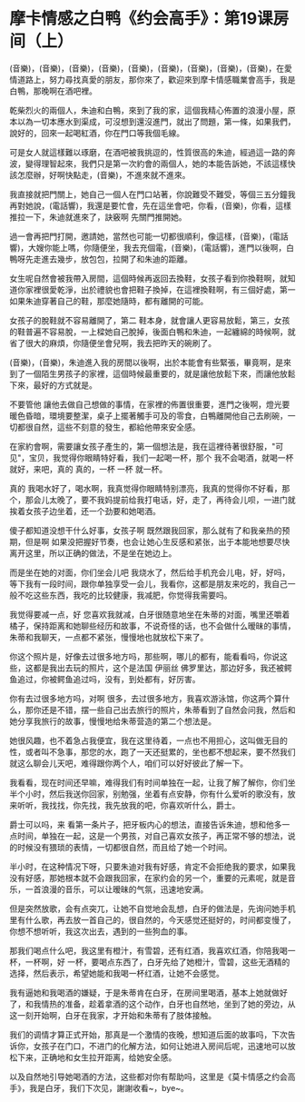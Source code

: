 # 摩卡情感之白鸭《约会高手》：第19课房间（上）

(音樂)，(音樂)，(音樂)，(音樂)，(音樂)，(音樂)，(音樂)，(音樂)，(音樂)，在愛情道路上，努力尋找真愛的朋友，那你來了，歡迎來到摩卡情感職業會高手，我是白鴨，那晚啊在酒吧裡。

乾柴烈火的兩個人，朱迪和白鴨，來到了我的家，這個我精心佈置的浪漫小屋，原本以為一切本應水到渠成，可沒想到還沒進門，就出了問題，第一條，如果我們，說好的，回來一起喝紅酒，你在門口等我個毛線。

可是女人就這樣難以琢磨，在酒吧被我挑逗的，性質很高的朱迪，經過這一路的奔波，變得理智起來，我們只是第一次約會的兩個人，她的本能告訴她，不該這樣快 該怎麼辦，好啊快點走，(音樂)，不進來就不進來。

我直接就把門關上，她自己一個人在門口站著，你說難受不難受，等個三五分鐘我再對她說，(電話響)，我還是要忙會，先在這坐會吧，你看，(音樂)，你看，這樣推拉一下，朱迪就進來了，訣竅啊 先關門推開她。

過一會再把門打開，邀請她，當然也可能一切都很順利，像這樣，(音樂)，(電話響)，大嫂你能上嗎，你隨便坐，我去充個電，(音樂)，(電話響)，進門以後啊，白鴨呀先走進去幾步，放包包，拉開了和朱迪的距離。

女生呢自然會被我帶入房間，這個時候再返回去換鞋，女孩子看到你換鞋啊，就知道你家裡很愛乾淨，出於禮貌也會把鞋子換掉，在這裡換鞋啊，有三個好處，第一 如果朱迪穿著自己的鞋，那麼她隨時，都有離開的可能。

女孩子的脫鞋就不容易離開了，第二 鞋本身，就會讓人更容易放鬆，第三，女孩的鞋普遍不容易脫，一上樑她自己脫掉，後面白鴨和朱迪，一起纏綿的時候啊，就省了很大的麻煩，你隨便坐會兒啊，我去把昨天的碗刷了。

(音樂)，(音樂)，朱迪進入我的房間以後啊，出於本能會有些緊張，畢竟啊，是來到了一個陌生男孩子的家裡，這個時候最重要的，就是讓他放鬆下來，而讓他放鬆下來，最好的方式就是。

不要管他 讓他去做自己想做的事情，在家裡的佈置很重要，進門之後啊，燈光要暖色昏暗，環境要整潔，桌子上擺著觸手可及的零食，白鴨離開他自己去刷碗，一切都很自然，這些不刻意的發生，都給他帶來安全感。

在家約會啊，需要讓女孩子產生的，第一個想法是，我在這裡待著很舒服，"可见"，宝贝，我觉得你眼睛特好看，我们一起喝一杯，那个 我不会喝酒，就喝一杯就好，来吧，真的 真的，一杯 一杯 就一杯。

真的 我喝水好了，喝水啊，我真觉得你眼睛特别漂亮，我真的觉得你不好看，那个，那会儿太晚了，要不我妈提前给我打电话，好，走了，再待会儿呗，一进门就挨着女孩子边坐着，还一个劲要和她喝酒。

傻子都知道没想干什么好事，女孩子啊 既然跟我回家，那么就有了和我亲热的预期，但是啊 如果没把握好节奏，也会让她心生反感和紧张，出于本能地想要尽快离开这里，所以正确的做法，不是坐在她边上。

而是坐在她的对面，你们坐会儿吧 我烧水了，然后给手机充会儿电，好，好吗，等下我有一段时间，跟你单独享受一会儿，我看你，这都是朋友来吃的，我自己一般不吃这些东西，我吃的比较健康，我减肥，你觉得我需要吗。

我觉得要减一点，好 您喜欢我就减，白牙很随意地坐在朱蒂的对面，嘴里还嚼着橘子，保持距离和她聊些经历和故事，不说奇怪的话，也不会做什么暧昧的事情，朱蒂和我聊天，一点都不紧张，慢慢地也就放松下来了。

你这个照片是，好像去过很多地方吗，那些啊，哪儿的都有，能看看吗，你说这些，这都是我出去玩的照片，这个是法国 伊丽丝 佛罗里达，那边好多，我还被鳄鱼追过，你被鳄鱼追过吗，没有，到处都有，好厉害。

你有去过很多地方吗，对啊 很多，去过很多地方，我喜欢游泳馆，你这两个算什么，那你还是不错，摆一些自己出去旅行的照片，朱蒂看到了自然会问我，然后和她分享我旅行的故事，慢慢地给朱蒂营造的第二个想法是。

她很风趣，也不着急占我便宜，我在这里待着，一点也不用担心，这叫做无目的性，或者叫不急事，那您的水，跑了一天还挺累的，坐也都不想起来，要不然我们就这么聊会儿天吧，难得跟你两个人，咱们可以好好彼此了解一下。

我看看，现在时间还早嘛，难得我们有时间单独在一起，让我了解了解你，你们坐半个小时，然后我送你回家，别勉强，坐着有点安静，你有什么爱听的歌没有，放来听听，我找找，你先找，我先放我的吧，你喜欢听什么，爵士。

爵士可以吗，来 看第一条片子，把牙板内心的想法，直接告诉朱迪，想和他多一点时间，单独在一起，这是一个男孩，对自己喜欢女孩子，再正常不够的想法，说的时候没有猥琐的表情，一切都很自然，而且给了她一个时间。

半小时，在这种情况下呀，只要朱迪对我有好感，肯定不会拒绝我的要求，如果我没有好感，那她根本就不会跟我回家，在家约会的另一个，重要的元素呢，就是音乐，一首浪漫的音乐，可以让暧昧的气氛，迅速地安满。

但是突然放歌，会有点突兀，让她不自觉地会乱想，白牙的做法是，先询问她手机里有什么歌，再去放一首自己的，很自然的，今天感觉还挺好的，时间都变慢了，你想不想听听，我这次出去，遇到的一些狗血的事。

那我们喝点什么吧，我这里有橙汁，有雪碧，还有红酒，我喜欢红酒，你陪我喝一杯，一杯啊，好 一杯，要喝点东西了，白牙先给了她橙汁，雪碧，这些无酒精的选择，然后表示，希望她能和我喝一杯红酒，让她不会感觉。

我有逼她和我喝酒的嫌疑，于是朱蒂肯在白牙，在房间里喝酒，基本上她就做好了，和我情热的准备，趁着拿酒的这个动作，白牙也自然地，坐到了她的旁边，从这一刻开始啊，白牙在我家，才开始和朱蒂有了肢体接触。

我们的调情才算正式开始，那真是一个激情的夜晚，想知道后面的故事吗，下次告诉你，女孩子在门口，不进门的化解方法，如何让她进入房间后呢，迅速地可以放松下来，正确地和女生拉开距离，给她安全感。

以及自然地引导她喝酒的方法，这些都对你有帮助吗，这里是《莫卡情感之约会高手》，我是白牙，我们下次见，謝謝收看~，bye~。

